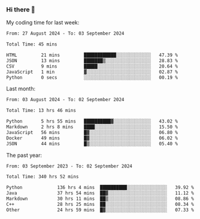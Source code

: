 ### Hi there 👋

My coding time for last week:

<!--START_SECTION:week-->

```txt
From: 27 August 2024 - To: 03 September 2024

Total Time: 45 mins

HTML         21 mins         ████████████░░░░░░░░░░░░░   47.39 %
JSON         13 mins         ███████▒░░░░░░░░░░░░░░░░░   28.83 %
CSV          9 mins          █████░░░░░░░░░░░░░░░░░░░░   20.64 %
JavaScript   1 min           ▓░░░░░░░░░░░░░░░░░░░░░░░░   02.87 %
Python       0 secs          ░░░░░░░░░░░░░░░░░░░░░░░░░   00.19 %
```

<!--END_SECTION:week-->

Last month:

<!--START_SECTION:month-->

```txt
From: 03 August 2024 - To: 02 September 2024

Total Time: 13 hrs 46 mins

Python       5 hrs 55 mins   ██████████▓░░░░░░░░░░░░░░   43.02 %
Markdown     2 hrs 8 mins    ████░░░░░░░░░░░░░░░░░░░░░   15.50 %
JavaScript   56 mins         █▓░░░░░░░░░░░░░░░░░░░░░░░   06.80 %
Docker       49 mins         █▓░░░░░░░░░░░░░░░░░░░░░░░   06.02 %
JSON         44 mins         █▒░░░░░░░░░░░░░░░░░░░░░░░   05.40 %
```

<!--END_SECTION:month-->

The past year:

<!--START_SECTION:year-->

```txt
From: 03 September 2023 - To: 02 September 2024

Total Time: 340 hrs 52 mins

Python             136 hrs 4 mins  ██████████░░░░░░░░░░░░░░░   39.92 %
Java               37 hrs 54 mins  ██▓░░░░░░░░░░░░░░░░░░░░░░   11.12 %
Markdown           30 hrs 11 mins  ██▒░░░░░░░░░░░░░░░░░░░░░░   08.86 %
C++                28 hrs 25 mins  ██░░░░░░░░░░░░░░░░░░░░░░░   08.34 %
Other              24 hrs 59 mins  █▓░░░░░░░░░░░░░░░░░░░░░░░   07.33 %
```

<!--END_SECTION:year-->
